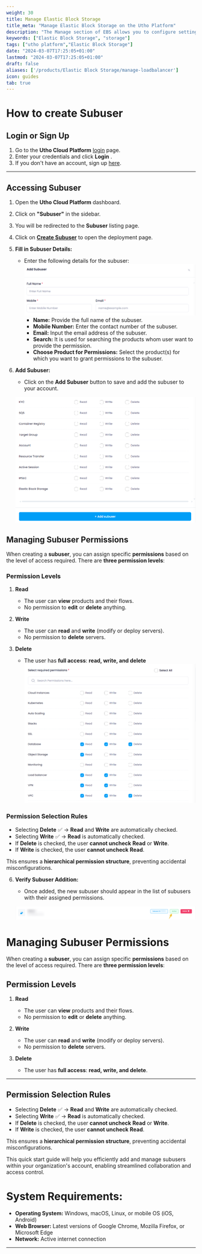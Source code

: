 ```yaml
---
weight: 30
title: Manage Elastic Block Storage
title_meta: "Manage Elastic Block Storage on the Utho Platform"
description: "The Manage section of EBS allows you to configure settings, resize volumes, attach or detach them from instances, and destroy volumes when no longer needed."
keywords: ["Elastic Block Storage", "storage"]
tags: ["utho platform","Elastic Block Storage"]
date: "2024-03-07T17:25:05+01:00"
lastmod: "2024-03-07T17:25:05+01:00"
draft: false 
aliases: ['/products/Elastic Block Storage/manage-loadbalancer']
icon: guides
tab: true
---
```

# **How to create Subuser**

## **Login or Sign Up**

1. Go to the **Utho Cloud Platform** [login](https://console.utho.com/login) page.
2. Enter your credentials and click  **Login** .
3. If you don't have an account, sign up [here](https://console.utho.com/signup).

---

## **Accessing Subuser**

1. Open the **Utho Cloud Platform** dashboard.
2. Click on **"Subuser"** in the sidebar.
3. You will be redirected to the **Subuser** listing page.
4. Click on **[Create Subuser](https://console.utho.com/accountManagement ".")** to open the deployment page.
5. **Fill in Subuser Details:**

   - Enter the following details for the subuser:
     ![1743759299053](image/index/1743759299053.png)
     - **Name:** Provide the full name of the subuser.
     - **Mobile Number:** Enter the contact number of the subuser.
     - **Email:** Input the email address of the subuser.
     - **Search:** It is used for searching the products whom user want to provide the permission.
     - **Choose Product for Permissions:** Select the product(s) for which you want to grant permissions to the subuser.
6. **Add Subuser:**

   - Click on the **Add Subuser** button to save and add the subuser to your account.

   ![1743759328094](image/index/1743759328094.png)

## **Managing Subuser Permissions**

When creating a **subuser**, you can assign specific **permissions** based on the level of access required. There are **three permission levels**:

### **Permission Levels**

1. **Read**

   - The user can **view** products and their flows.
   - No permission to **edit** or **delete** anything.
2. **Write**

   - The user can **read** and **write** (modify or deploy servers).
   - No permission to **delete** servers.
3. **Delete**

   - The user has **full access**: **read, write, and delete**
     ![1743759366703](image/index/1743759366703.png)

### **Permission Selection Rules**

- Selecting **Delete** ✅ → **Read** and **Write** are automatically checked.
- Selecting **Write** ✅ → **Read** is automatically checked.
- If **Delete** is checked, the user **cannot uncheck** **Read** or **Write**.
- If **Write** is checked, the user **cannot uncheck** **Read**.

This ensures a **hierarchical permission structure**, preventing accidental misconfigurations.

6. **Verify Subuser Addition:**

   - Once added, the new subuser should appear in the list of subusers with their assigned permissions.

   ![1743759510585](image/index/1743759510585.png)

# **Managing Subuser Permissions**

When creating a **subuser**, you can assign specific **permissions** based on the level of access required. There are **three permission levels**:

## **Permission Levels**

1. **Read**

   - The user can **view** products and their flows.
   - No permission to **edit** or **delete** anything.
2. **Write**

   - The user can **read** and **write** (modify or deploy servers).
   - No permission to **delete** servers.
3. **Delete**

   - The user has **full access**: **read, write, and delete**.

---

## **Permission Selection Rules**

- Selecting **Delete** ✅ → **Read** and **Write** are automatically checked.
- Selecting **Write** ✅ → **Read** is automatically checked.
- If **Delete** is checked, the user **cannot uncheck** **Read** or **Write**.
- If **Write** is checked, the user **cannot uncheck** **Read**.

This ensures a **hierarchical permission structure**, preventing accidental misconfigurations.

This quick start guide will help you efficiently add and manage subusers within your organization's account, enabling streamlined collaboration and access control.

# System Requirements:

* **Operating System:** Windows, macOS, Linux, or mobile OS (iOS, Android)
* **Web Browser:** Latest versions of Google Chrome, Mozilla Firefox, or Microsoft Edge
* **Network:** Active internet connection

---
